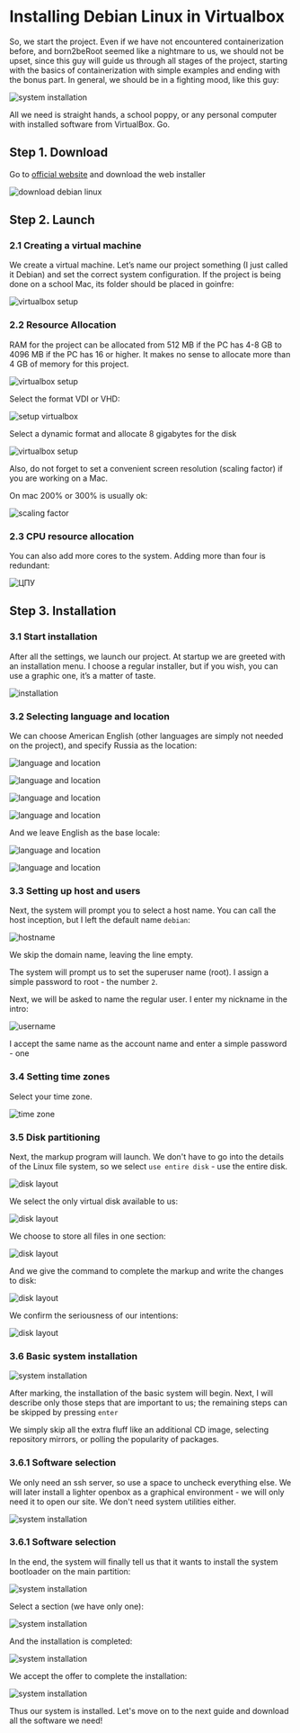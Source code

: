 # Installing Debian Linux in Virtualbox

So, we start the project. Even if we have not encountered containerization before, and born2beRoot seemed like a nightmare to us, we should not be upset, since this guy will guide us through all stages of the project, starting with the basics of containerization with simple examples and ending with the bonus part. In general, we should be in a fighting mood, like this guy:

![system installation](media/stickers/justdoit.png)

All we need is straight hands, a school poppy, or any personal computer with installed software from VirtualBox. Go.
## Step 1. Download

Go to [official website](https://www.debian.org/ "download debian") and download the web installer

![download debian linux](media/install_debian/install_step_0.png)

## Step 2. Launch

### 2.1 Creating a virtual machine

We create a virtual machine. Let’s name our project something (I just called it Debian) and set the correct system configuration. If the project is being done on a school Mac, its folder should be placed in goinfre:

![virtualbox setup](media/install_debian/install_step_1.jpeg)

### 2.2 Resource Allocation

RAM for the project can be allocated from 512 MB if the PC has 4-8 GB to 4096 MB if the PC has 16 or higher. It makes no sense to allocate more than 4 GB of memory for this project.

![virtualbox setup](media/install_debian/install_step_2.jpeg)

 Select the format VDI or VHD:

![setup virtualbox](media/install_debian/install_step_3.png)

Select a dynamic format and allocate 8 gigabytes for the disk

![virtualbox setup](media/install_debian/install_step_4.png)

Also, do not forget to set a convenient screen resolution (scaling factor) if you are working on a Mac.

 On mac 200% or 300% is usually ok:

![scaling factor](media/install_debian/install_step_5.png)

### 2.3 CPU resource allocation

You can also add more cores to the system. Adding more than four is redundant:

![ЦПУ](media/install_debian/install_step_6.png)

## Step 3. Installation

### 3.1 Start installation

After all the settings, we launch our project. At startup we are greeted with an installation menu. I choose a regular installer, but if you wish, you can use a graphic one, it’s a matter of taste.

![installation](media/install_debian/install_step_7.png)

### 3.2 Selecting language and location

We can choose American English (other languages ​​are simply not needed on the project), and specify Russia as the location:

![language and location](media/install_debian/install_step_8.png)

![language and location](media/install_debian/install_step_9.png)

![language and location](media/install_debian/install_step_10.png)

![language and location](media/install_debian/install_step_11.png)

And we leave English as the base locale:

![language and location](media/install_debian/install_step_12.png)

![language and location](media/install_debian/install_step_13.png)

### 3.3 Setting up host and users

Next, the system will prompt you to select a host name. You can call the host inception, but I left the default name ```debian```:

![hostname](media/install_debian/install_step_14.png)

We skip the domain name, leaving the line empty.

The system will prompt us to set the superuser name (root). I assign a simple password to root - the number ```2```.

Next, we will be asked to name the regular user. I enter my nickname in the intro:

![username](media/install_debian/install_step_15.png)

I accept the same name as the account name and enter a simple password - one

### 3.4 Setting time zones

Select your time zone.

![time zone](media/install_debian/install_step_16.png)

### 3.5 Disk partitioning

Next, the markup program will launch. We don't have to go into the details of the Linux file system, so we select ```use entire disk``` - use the entire disk.

![disk layout](media/install_debian/install_step_17.png)

We select the only virtual disk available to us:

![disk layout](media/install_debian/install_step_18.png)

We choose to store all files in one section:

![disk layout](media/install_debian/install_step_19.png)

And we give the command to complete the markup and write the changes to disk:

![disk layout](media/install_debian/install_step_20.png)

We confirm the seriousness of our intentions:

![disk layout](media/install_debian/install_step_21.png)

### 3.6 Basic system installation

![system installation](media/install_debian/install_step_22.png)

After marking, the installation of the basic system will begin. Next, I will describe only those steps that are important to us; the remaining steps can be skipped by pressing ```enter```

We simply skip all the extra fluff like an additional CD image, selecting repository mirrors, or polling the popularity of packages.

### 3.6.1 Software selection

We only need an ssh server, so use a space to uncheck everything else. We will later install a lighter openbox as a graphical environment - we will only need it to open our site. We don't need system utilities either.

![system installation](media/install_debian/install_step_23.png)

### 3.6.1 Software selection

In the end, the system will finally tell us that it wants to install the system bootloader on the main partition:

![system installation](media/install_debian/install_step_24.png)

Select a section (we have only one):

![system installation](media/install_debian/install_step_25.png)

And the installation is completed:

![system installation](media/install_debian/install_step_26.png)

We accept the offer to complete the installation:

![system installation](media/install_debian/install_step_27.png)

Thus our system is installed. Let's move on to the next guide and download all the software we need!

